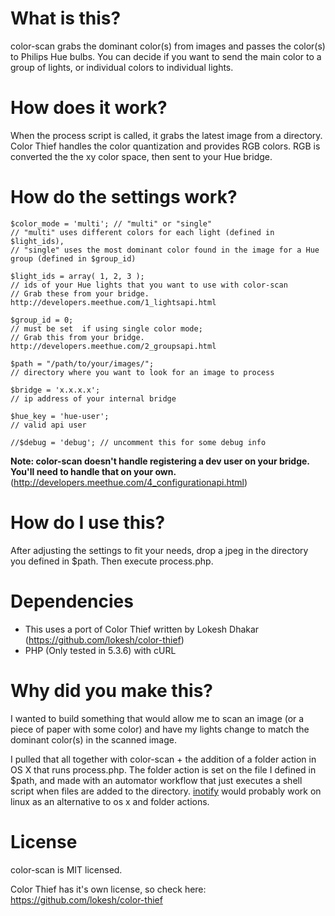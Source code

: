# What is this?

color-scan grabs the dominant color(s) from images and passes the color(s) to Philips Hue bulbs. You can decide if you want to send the main color to a group of lights, or individual colors to individual lights.

# How does it work?

When the process script is called, it grabs the latest image from a directory. Color Thief handles the color quantization and provides RGB colors. RGB is converted the the xy color space, then sent to your Hue bridge.

# How do the settings work?

    $color_mode = 'multi'; // "multi" or "single"
    // "multi" uses different colors for each light (defined in $light_ids), 
    // "single" uses the most dominant color found in the image for a Hue group (defined in $group_id)

    $light_ids = array( 1, 2, 3 ); 
    // ids of your Hue lights that you want to use with color-scan
    // Grab these from your bridge. http://developers.meethue.com/1_lightsapi.html

    $group_id = 0; 
    // must be set  if using single color mode;
    // Grab this from your bridge. http://developers.meethue.com/2_groupsapi.html

    $path = "/path/to/your/images/";
    // directory where you want to look for an image to process

    $bridge = 'x.x.x.x'; 
    // ip address of your internal bridge

    $hue_key = 'hue-user'; 
    // valid api user

    //$debug = 'debug'; // uncomment this for some debug info

**Note: color-scan doesn't handle registering a dev user on your bridge. You'll need to handle that on your own.** (<http://developers.meethue.com/4_configurationapi.html>)

# How do I use this?

After adjusting the settings to fit your needs, drop a jpeg in the directory you defined in $path. Then execute process.php.

# Dependencies

- This uses a port of Color Thief written by Lokesh Dhakar (<https://github.com/lokesh/color-thief>)
- PHP (Only tested in 5.3.6) with cURL

# Why did you make this?

I wanted to build something that would allow me to scan an image (or a piece of paper with some color) and have my lights change to match the dominant color(s) in the scanned image.

I pulled that all together with color-scan + the addition of a folder action in OS X that runs process.php. The folder action is set on the file I defined in $path, and made with an automator workflow that just executes a shell script when files are added to the directory.
[inotify](http://en.wikipedia.org/wiki/Inotify) would probably work on linux as an alternative to os x and folder actions.


# License

color-scan is MIT licensed.

Color Thief has it's own license, so check here: <https://github.com/lokesh/color-thief>
